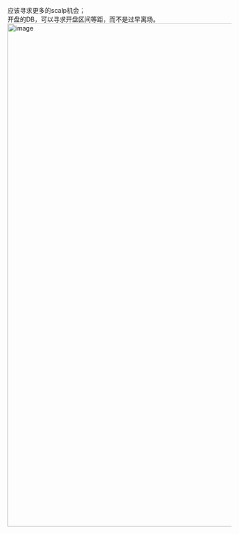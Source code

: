 应该寻求更多的scalp机会；  
开盘的DB，可以寻求开盘区间等距，而不是过早离场。
<img width="2608" height="1132" alt="image" src="https://github.com/user-attachments/assets/22b9f98b-87e2-41ec-b20f-0dfc48beb187" />
